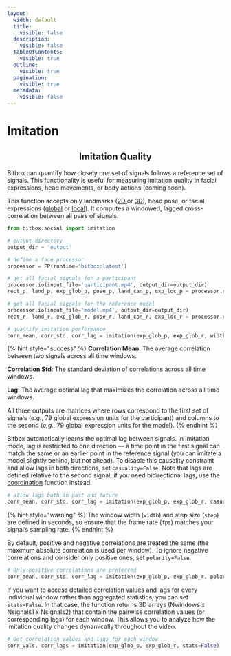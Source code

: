 ```yaml
---
layout:
  width: default
  title:
    visible: false
  description:
    visible: false
  tableOfContents:
    visible: true
  outline:
    visible: true
  pagination:
    visible: true
  metadata:
    visible: false
---
```


# Imitation

<h2 align="center">Imitation Quality</h2>

Bitbox can quantify how closely one set of signals follows a reference set of signals. This functionality is useful for measuring imitation quality in facial expressions, head movements, or body actions (coming soon).

This function accepts only landmarks ([2D ](../overview/outputs.md#id-2d-face-landmarks)or [3D](../overview/outputs.md#id-3d-face-landmarks)), head pose, or facial expressions ([global](../affective-expressions/facial-expressions.md#expression-related-global-deformations) or [local](../affective-expressions/facial-expressions.md#localized-expression-units)). It computes a windowed, lagged cross-correlation between all pairs of signals.

```python
from bitbox.social import imitation

# output directory
output_dir = 'output'

# define a face processor
processor = FP(runtime='bitbox:latest')

# get all facial signals for a participant
processor.io(input_file='participant.mp4', output_dir=output_dir)
rect_p, land_p, exp_glob_p, pose_p, land_can_p, exp_loc_p = processor.run_all(normalize=True)

# get all facial signals for the reference model
processor.io(input_file='model.mp4', output_dir=output_dir)
rect_r, land_r, exp_glob_r, pose_r, land_can_r, exp_loc_r = processor.run_all(normalize=True)

# quantify imitation performance
corr_mean, corr_std, corr_lag = imitation(exp_glob_p, exp_glob_r, width=1.1, step=0.5, fps=30)
```

{% hint style="success" %}
**Correlation Mean**: The average correlation between two signals across all time windows.

**Correlation Std**: The standard deviation of correlations across all time windows.

**Lag**: The average optimal lag that maximizes the correlation across all time windows.

All three outputs are matrices where rows correspond to the first set of signals (_e.g._, 79 global expression units for the participant) and columns to the second (_e.g._, 79 global expression units for the model).
{% endhint %}

Bitbox automatically learns the optimal lag between signals. In imitation mode, lag is restricted to one direction — a time point in the first signal can match the same or an earlier point in the reference signal (you can imitate a model slightly behind, but not ahead). To disable this causality constraint and allow lags in both directions, set `casuality=False`. Note that lags are defined relative to the second signal; if you need bidirectional lags, use the [coordination](coordination.md) function instead.

```python
# allow lags both in past and future
corr_mean, corr_std, corr_lag = imitation(exp_glob_p, exp_glob_r, casuality=False)
```

{% hint style="warning" %}
The window width (`width`) and step size (`step`) are defined in seconds, so ensure that the frame rate (`fps`) matches your signal’s sampling rate.
{% endhint %}

By default, positive and negative correlations are treated the same (the maximum absolute correlation is used per window). To ignore negative correlations and consider only positive ones, set `polarity=False`.

```python
# Only positive correlations are preferred
corr_mean, corr_std, corr_lag = imitation(exp_glob_p, exp_glob_r, polarity=False)
```

If you want to access detailed correlation values and lags for every individual window rather than aggregated statistics, you can set `stats=False`. In that case, the function returns 3D arrays (Nwindows x Nsignals1 x Nsignals2) that contain the pairwise correlation values (or corresponding lags) for each window. This allows you to analyze how the imitation quality changes dynamically throughout the video.

```python
# Get correlation values and lags for each window
corr_vals, corr_lags = imitation(exp_glob_p, exp_glob_r, stats=False)
```
